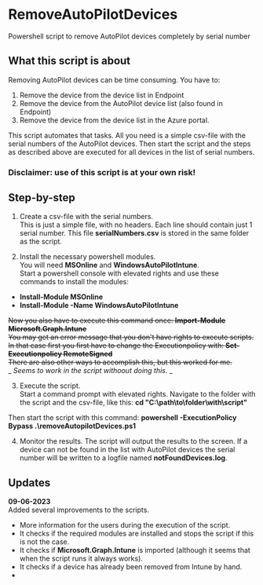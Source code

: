 # RemoveAutoPilotDevices
Powershell script to remove AutoPilot devices completely by serial number

## What this script is about
Removing AutoPilot devices can be time consuming. You have to:
1. Remove the device from the device list in Endpoint
2. Remove the device from the AutoPilot device list (also found in Endpoint)
3. Remove the device from the device list in the Azure portal.

This script automates that tasks. All you need is a simple csv-file with the serial numbers of the AutoPilot devices.
Then start the script and the steps as described above are executed for all devices in the list of serial numbers. 

### Disclaimer: **use of this script is at your own risk!**

## Step-by-step

1. Create a csv-file with the serial numbers.   
This is just a simple file, with no headers. Each line should contain just 1 serial number. This file **serialNumbers.csv** is stored in the same folder as the script.

2. Install the necessary powershell modules.  
You will need **MSOnline** and **WindowsAutoPilotIntune**.  
Start a powershell console with elevated rights and use these commands to install the modules:  
- **Install-Module MSOnline**
- **Install-Module -Name WindowsAutoPilotIntune**

~~Now you also have to execute this command once: **Import-Module Microsoft.Graph.Intune**   
You may get an error message that you don't have rights to execute scripts. In that case first you first have to change the Executionpolicy with: **Set-Executionpolicy RemoteSigned**  
There are also other ways to accomplish this, but this worked for me.~~   
_ _Seems to work in the script withoout doing this._ _ 

3. Execute the script.  
Start a command prompt with elevated rights. Navigate to the folder with the script and the csv-file, like this:
**cd "C:\path\to\folder\with\script"**

Then start the script with this command:
**powershell -ExecutionPolicy Bypass .\removeAutopilotDevices.ps1**

4. Monitor the results. The script will output the results to the screen. If a device can not be found in the list with AutoPilot devices the serial number will be written to a logfile named **notFoundDevices.log**. 

## Updates
**09-06-2023**   
Added several improvements to the scripts.  
- More information for the users during the execution of the script.
- It checks if the required modules are installed and stops the script if this is not the case.
- It checks if **Microsoft.Graph.Intune** is imported (although it seems that when the script runs it always works).
- It checks if a device has already been removed from Intune by hand.
- 
